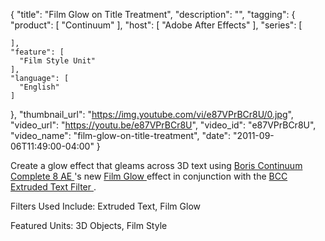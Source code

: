 {
  "title": "Film Glow on Title Treatment",
  "description": "",
  "tagging": {
    "product": [
      "Continuum"
    ],
    "host": [
      "Adobe After Effects"
    ],
    "series": [

    ],
    "feature": [
      "Film Style Unit"
    ],
    "language": [
      "English"
    ]
  },
  "thumbnail_url": "https://img.youtube.com/vi/e87VPrBCr8U/0.jpg",
  "video_url": "https://youtu.be/e87VPrBCr8U",
  "video_id": "e87VPrBCr8U",
  "video_name": "film-glow-on-title-treatment",
  "date": "2011-09-06T11:49:00-04:00"
}

Create a glow effect that gleams across 3D text using [ Boris Continuum
Complete 8 AE ](/products/continuum/) 's new [ Film Glow ](/products/continuum-units/film-style/) effect in conjunction with the [ BCC Extruded Text Filter ](/products/continuum-units/3d-objects/) .

Filters Used Include: Extruded Text, Film Glow

Featured Units: 3D Objects, Film Style
